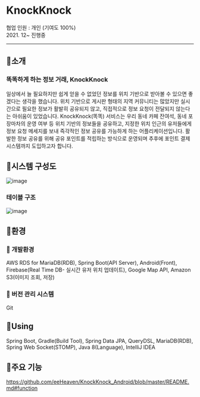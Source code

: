 # KnockKnock
협업 인원 : 개인 (기여도 100%)           
2021. 12~ 진행중 
*****************************************
## 🌳소개
### 똑똑하게 하는 정보 거래, KnockKnock 
일상에서 늘 필요하지만 쉽게 얻을 수 없었던 정보를 위치 기반으로 받아볼 수 있으면 좋겠다는 생각을 했습니다. 
위치 기반으로 게시판 형태의 지역 커뮤니티는 많았지만 실시간으로 필요한 정보가 활발히 공유되지 않고, 직접적으로 정보 요청이 전달되지 않는다는 아쉬움이 있었습니다.
KnockKnock(똑똑) 서비스는 우리 동네 카페 잔여석, 동네 포장마차의 운영 여부 등 위치 기반의 정보들을 공유하고, 
지정한 위치 인근의 유저들에게 정보 요청 메세지를 보내 즉각적인 정보 공유를 가능하게 하는 어플리케이션입니다.
활발한 정보 공유를 위해 공유 포인트를 적립하는 방식으로 운영되며 추후에 포인트 결제 시스템까지 도입하고자 합니다.

## 🌳시스템 구성도 
![image](https://user-images.githubusercontent.com/84822464/160988781-911321a4-01bb-40d2-94f2-ebfb2e388815.png)
### 테이블 구조 
![image](https://user-images.githubusercontent.com/84822464/161010206-f29ebdc5-9568-4d9b-b454-d9acf8cb0eec.png)
## 🌳환경
### 🌷 개발환경
AWS RDS for MariaDB(RDB), Spring Boot(API Server), Android(Front), Firebase(Real Time DB- 실시간 유저 위치 업데이트), Google Map API, Amazon S3(이미지 조회, 저장)
### 🌷 버전 관리 시스템 
Git
## 🌳Using
Spring Boot, Gradle(Build Tool), Spring Data JPA, QueryDSL, MariaDB(RDB), Spring Web Socket(STOMP), Java 8(Language), IntelliJ IDEA

## 🌳주요 기능 
https://github.com/eeHeaven/KnockKnock_Android/blob/master/README.md#function




